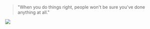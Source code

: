 <!--
**1-bit-wonder/1-bit-wonder** is a ✨ _special_ ✨ repository because its `README.md` (this file) appears on your GitHub profile.

Here are some ideas to get you started:

- 🔭 I’m currently working on ...
- 🌱 I’m currently learning ...
- 👯 I’m looking to collaborate on ...
- 🤔 I’m looking for help with ...
- 💬 Ask me about ...
- 📫 How to reach me: ...
- 😄 Pronouns: ...
- ⚡ Fun fact: ...
-->

> "When you do things right, people won't be sure you've done anything at all."

<img src="https://github-readme-stats.vercel.app/api/top-langs/?username=1-bit-wonder&layout=compact&hide_progress=true&theme=high_contrast"/>
